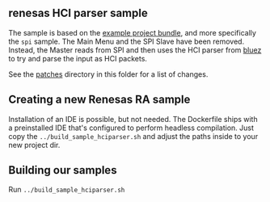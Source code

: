 ## renesas HCI parser sample

The sample is based on the [example project bundle](https://www.renesas.com/us/en/document/scd/ek-ra4w1-example-project-bundle), and more specifically the `spi` sample. The Main Menu and the SPI Slave have been removed. Instead, the Master reads from SPI and then uses  the HCI parser from [bluez](https://github.com/bluez/bluez/) to try and parse the input as HCI packets.

See the [patches](/patches) directory in this folder for a list of changes.

## Creating a new Renesas RA sample

Installation of an IDE is possible, but not needed. The Dockerfile ships with a preinstalled IDE that's configured to perform headless compilation.
Just copy the `../build_sample_hciparser.sh` and adjust the paths inside to your new project dir.

## Building our samples

Run `../build_sample_hciparser.sh`
